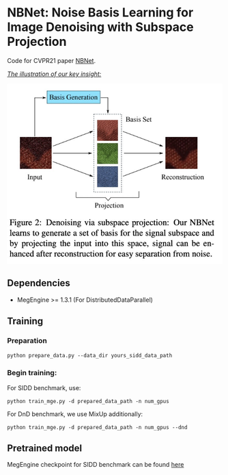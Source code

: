 # NBNet: Noise Basis Learning for Image Denoising with Subspace Projection 

Code for CVPR21 paper [NBNet](https://arxiv.org/abs/2012.15028).

<u>*The illustration of our key insight:*</u>

<img src="./Fig/fig2.png" alt="projection_concept" style="zoom:100%;" />

## Dependencies

- MegEngine >= 1.3.1 (For DistributedDataParallel)



## Training

### Preparation

```
python prepare_data.py --data_dir yours_sidd_data_path
```



### Begin training:

For SIDD benchmark,  use:

```
python train_mge.py -d prepared_data_path -n num_gpus
```



For DnD benchmark,  we use MixUp additionally:

```
python train_mge.py -d prepared_data_path -n num_gpus --dnd
```



## Pretrained model

MegEngine checkpoint for SIDD benchmark  can be found [here](https://drive.google.com/file/d/1RPAf9ZJqqq9ePPVTtJRlixX4-h3HJTCc/view?usp=sharing)
